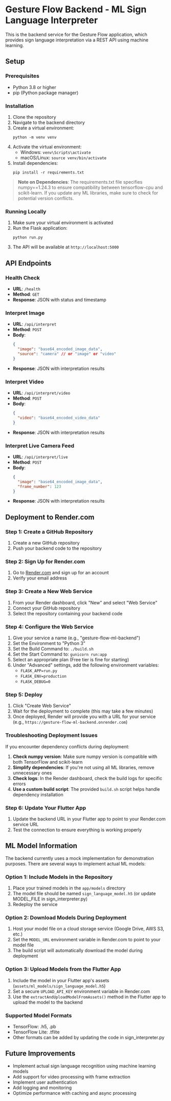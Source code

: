 # Gesture Flow Backend - ML Sign Language Interpreter

This is the backend service for the Gesture Flow application, which provides sign language interpretation via a REST API using machine learning.

## Setup

### Prerequisites
- Python 3.8 or higher
- pip (Python package manager)

### Installation

1. Clone the repository
2. Navigate to the backend directory
3. Create a virtual environment:
   ```
   python -m venv venv
   ```
4. Activate the virtual environment:
   - Windows: `venv\Scripts\activate`
   - macOS/Linux: `source venv/bin/activate`
5. Install dependencies:
   ```
   pip install -r requirements.txt
   ```

> **Note on Dependencies**: The requirements.txt file specifies numpy==1.24.3 to ensure compatibility between tensorflow-cpu and scikit-learn. If you update any ML libraries, make sure to check for potential version conflicts.

### Running Locally

1. Make sure your virtual environment is activated
2. Run the Flask application:
   ```
   python run.py
   ```
3. The API will be available at `http://localhost:5000`

## API Endpoints

### Health Check
- **URL**: `/health`
- **Method**: `GET`
- **Response**: JSON with status and timestamp

### Interpret Image
- **URL**: `/api/interpret`
- **Method**: `POST`
- **Body**:
  ```json
  {
    "image": "base64_encoded_image_data",
    "source": "camera" // or "image" or "video"
  }
  ```
- **Response**: JSON with interpretation results

### Interpret Video
- **URL**: `/api/interpret/video`
- **Method**: `POST`
- **Body**:
  ```json
  {
    "video": "base64_encoded_video_data"
  }
  ```
- **Response**: JSON with interpretation results

### Interpret Live Camera Feed
- **URL**: `/api/interpret/live`
- **Method**: `POST`
- **Body**:
  ```json
  {
    "image": "base64_encoded_image_data",
    "frame_number": 123
  }
  ```
- **Response**: JSON with interpretation results

## Deployment to Render.com

### Step 1: Create a GitHub Repository
1. Create a new GitHub repository
2. Push your backend code to the repository

### Step 2: Sign Up for Render.com
1. Go to [Render.com](https://render.com/) and sign up for an account
2. Verify your email address

### Step 3: Create a New Web Service
1. From your Render dashboard, click "New" and select "Web Service"
2. Connect your GitHub repository
3. Select the repository containing your backend code

### Step 4: Configure the Web Service
1. Give your service a name (e.g., "gesture-flow-ml-backend")
2. Set the Environment to "Python 3"
3. Set the Build Command to: `./build.sh`
4. Set the Start Command to: `gunicorn run:app`
5. Select an appropriate plan (Free tier is fine for starting)
6. Under "Advanced" settings, add the following environment variables:
   - `FLASK_APP=run.py`
   - `FLASK_ENV=production`
   - `FLASK_DEBUG=0`

### Step 5: Deploy
1. Click "Create Web Service"
2. Wait for the deployment to complete (this may take a few minutes)
3. Once deployed, Render will provide you with a URL for your service (e.g., `https://gesture-flow-ml-backend.onrender.com`)

### Troubleshooting Deployment Issues

If you encounter dependency conflicts during deployment:

1. **Check numpy version**: Make sure numpy version is compatible with both TensorFlow and scikit-learn
2. **Simplify dependencies**: If you're not using all ML libraries, remove unnecessary ones
3. **Check logs**: In the Render dashboard, check the build logs for specific errors
4. **Use a custom build script**: The provided `build.sh` script helps handle dependency installation

### Step 6: Update Your Flutter App
1. Update the backend URL in your Flutter app to point to your Render.com service URL
2. Test the connection to ensure everything is working properly

## ML Model Information

The backend currently uses a mock implementation for demonstration purposes. There are several ways to implement actual ML models:

### Option 1: Include Models in the Repository

1. Place your trained models in the `app/models` directory
2. The model file should be named `sign_language_model.h5` (or update MODEL_FILE in sign_interpreter.py)
3. Redeploy the service

### Option 2: Download Models During Deployment

1. Host your model file on a cloud storage service (Google Drive, AWS S3, etc.)
2. Set the `MODEL_URL` environment variable in Render.com to point to your model file
3. The build script will automatically download the model during deployment

### Option 3: Upload Models from the Flutter App

1. Include the model in your Flutter app's assets (`assets/ml_models/sign_language_model.h5`)
2. Set a secure `UPLOAD_API_KEY` environment variable in Render.com
3. Use the `extractAndUploadModelFromAssets()` method in the Flutter app to upload the model to the backend

### Supported Model Formats

- TensorFlow: .h5, .pb
- TensorFlow Lite: .tflite
- Other formats can be added by updating the code in sign_interpreter.py

## Future Improvements

- Implement actual sign language recognition using machine learning models
- Add support for video processing with frame extraction
- Implement user authentication
- Add logging and monitoring
- Optimize performance with caching and async processing 